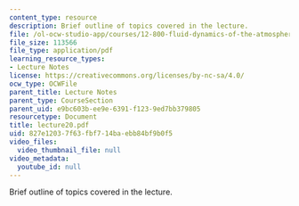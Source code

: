 ```yaml
---
content_type: resource
description: Brief outline of topics covered in the lecture.
file: /ol-ocw-studio-app/courses/12-800-fluid-dynamics-of-the-atmosphere-and-ocean-fall-2004/827e12037f63fbf714baebb84bf9b0f5_lecture20.pdf
file_size: 113566
file_type: application/pdf
learning_resource_types:
- Lecture Notes
license: https://creativecommons.org/licenses/by-nc-sa/4.0/
ocw_type: OCWFile
parent_title: Lecture Notes
parent_type: CourseSection
parent_uid: e9bc603b-ee9e-6391-f123-9ed7bb379805
resourcetype: Document
title: lecture20.pdf
uid: 827e1203-7f63-fbf7-14ba-ebb84bf9b0f5
video_files:
  video_thumbnail_file: null
video_metadata:
  youtube_id: null
---
```

Brief outline of topics covered in the lecture.